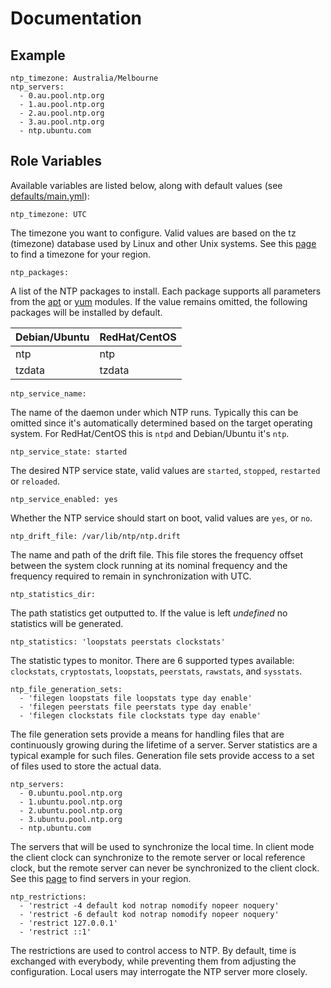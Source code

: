 # Documentation

## Example

```
ntp_timezone: Australia/Melbourne
ntp_servers:
  - 0.au.pool.ntp.org
  - 1.au.pool.ntp.org
  - 2.au.pool.ntp.org
  - 3.au.pool.ntp.org
  - ntp.ubuntu.com
```

## Role Variables

Available variables are listed below, along with default values (see [defaults/main.yml](/defaults/main.yml)):

```
ntp_timezone: UTC
```

The timezone you want to configure. Valid values are based on the tz (timezone) database used by Linux
and other Unix systems. See this [page](https://en.wikipedia.org/wiki/List_of_tz_database_time_zones)
to find a timezone for your region.

```
ntp_packages:
```

A list of the NTP packages to install. Each package supports all parameters from the
[apt](http://docs.ansible.com/ansible/apt_module.html) or [yum](http://docs.ansible.com/ansible/yum_module.html) modules.
If the value remains omitted, the following packages will be installed by default.

| Debian/Ubuntu          | RedHat/CentOS           |
| :--------------------- | :---------------------- |
| ntp                    | ntp                     |
| tzdata                 | tzdata                  |

```
ntp_service_name:
```

The name of the daemon under which NTP runs. Typically this can be omitted since it's automatically determined
based on the target operating system. For RedHat/CentOS this is `ntpd` and Debian/Ubuntu it's `ntp`.

```
ntp_service_state: started
```

The desired NTP service state, valid values are `started`, `stopped`, `restarted` or `reloaded`.

```
ntp_service_enabled: yes
```

Whether the NTP service should start on boot, valid values are `yes`, or `no`.

```
ntp_drift_file: /var/lib/ntp/ntp.drift
```

The name and path of the drift file. This file stores the frequency offset between the system clock
running at its nominal frequency and the frequency required to remain in synchronization with UTC.

```
ntp_statistics_dir:
```

The path statistics get outputted to. If the value is left *undefined* no statistics will be generated.

```
ntp_statistics: 'loopstats peerstats clockstats'
```

The statistic types to monitor. There are 6 supported types available:
`clockstats`, `cryptostats`, `loopstats`, `peerstats`, `rawstats`, and `sysstats`.

```
ntp_file_generation_sets:
  - 'filegen loopstats file loopstats type day enable'
  - 'filegen peerstats file peerstats type day enable'
  - 'filegen clockstats file clockstats type day enable'
```

The file generation sets provide a means for handling files that are continuously growing during the
lifetime of a server. Server statistics are a typical example for such files. Generation file sets
provide access to a set of files used to store the actual data.

```
ntp_servers:
  - 0.ubuntu.pool.ntp.org
  - 1.ubuntu.pool.ntp.org
  - 2.ubuntu.pool.ntp.org
  - 3.ubuntu.pool.ntp.org
  - ntp.ubuntu.com
```

The servers that will be used to synchronize the local time. In client mode the client clock can synchronize
to the remote server or local reference clock, but the remote server can never be synchronized to the
client clock. See this [page](http://www.pool.ntp.org/zone) to find servers in your region.

```
ntp_restrictions:
  - 'restrict -4 default kod notrap nomodify nopeer noquery'
  - 'restrict -6 default kod notrap nomodify nopeer noquery'
  - 'restrict 127.0.0.1'
  - 'restrict ::1'
```

The restrictions are used to control access to NTP. By default, time is exchanged with everybody, while
preventing them from adjusting the configuration. Local users may interrogate the NTP server more closely.